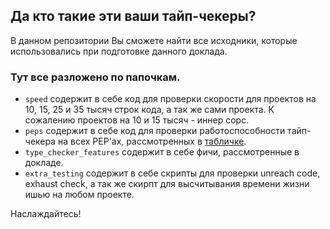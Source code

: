 ## Да кто такие эти ваши тайп-чекеры?

В данном репозитории Вы сможете найти все исходники, которые использовались при подготовке данного доклада.

### Тут все разложено по папочкам.  
- `speed` содержит в себе код для проверки скорости для проектов на 10, 15, 25 и 35 тысяч строк кода, а так же сами проекта. К сожалению проектов на 10 и 15 тысяч - иннер сорс.
- `peps` содержит в себе код для проверки работоспособности тайп-чекера на всех PEP'ax, рассмотренных в [табличке](https://www.notion.so/PEPs-support-da6c5fd050c54f5bb29df73817dec459).
- `type_checker_features` содержит в себе фичи, рассмотренные в докладе.
- `extra_testing` содержит в себе скрипты для проверки unreach code, exhaust check, а так же скирпт для высчитывания времени жизни ишью на любом проекте.

Наслаждайтесь!
